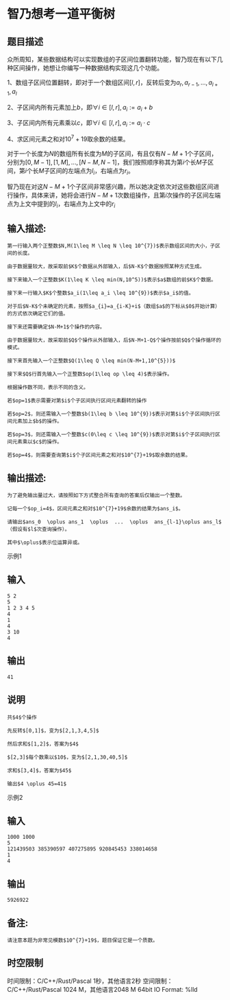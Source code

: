 # 智乃想考一道平衡树

## 题目描述

众所周知，某些数据结构可以实现数组的子区间位置翻转功能，智乃现在有以下几种区间操作，她想让你编写一种数据结构实现这几个功能。  
  
1、数组子区间位置翻转，即对于一个数组区间$[l,r]$，反转后变为$a_{r},a_{r-1},...,a_{l+1},a_{l}$  
  
2、子区间内所有元素加上$b$，即$\forall i\in[l,r],a_i:=a_i+b$  
  
3、子区间内所有元素乘以$c$，即$\forall i\in[l,r],a_i:=a_i\cdot c$  
  
4、求区间元素之和对$10^{7}+19$取余数的结果。  
  
对于一个长度为$N$的数组所有长度为$M$的子区间，有且仅有$N-M+1$个子区间，分别为$[0,M-1],[1,M],...,[N-M,N-1]$，我们按照顺序称其为第$i$个长$M$子区间，第$i$个长$M$子区间的左端点为$l_{i}$，右端点为$r_{i}$。  
  
智乃现在对这$N-M+1$个子区间非常感兴趣，所以她决定依次对这些数组区间进行操作，具体来讲，她将会进行$N-M+1$次数组操作，且第$i$次操作的子区间左端点为上文中提到的$l_{i}$，右端点为上文中的$r_{i}$

## 输入描述:
    
    
    第一行输入两个正整数$N,M(1\leq M \leq N \leq 10^{7})$表示数组区间的大小，子区间的长度。  
      
    由于数据量较大，故采取前$K$个数据从外部输入，后$N-K$个数据按照某种方式生成。  
      
    接下来输入一个正整数$K(1\leq K \leq min(N,10^5))$表示$a$数组的前$K$个数据。  
      
    接下来一行输入$K$个整数$a_i(1\leq a_i \leq 10^{9})$表示$a_i$的值。  
      
    对于后$N-K$个未确定的元素，按照$a_{i}=a_{i-K}+i$（数组$a$的下标从$0$开始计算）的方式依次确定它们的值。  
      
    接下来还需要确定$N-M+1$个操作的内容。  
      
    由于数据量较大，故采取前$Q$个操作从外部输入，后$N-M+1-Q$个操作按前$Q$个操作循环的模式。  
      
    接下来首先输入一个正整数$Q(1\leq Q \leq min(N-M+1,10^{5}))$  
      
    接下来$Q$行首先输入一个正整数$op(1\leq op \leq 4)$表示操作。  
      
    根据操作数不同，表示不同的含义。  
      
    若$op=1$表示需要对第$i$个子区间执行区间元素翻转的操作  
      
    若$op=2$，则还需输入一个整数$b(1\leq b \leq 10^{9})$表示对第$i$个子区间执行区间元素加上$b$的操作。  
      
    若$op=3$，则还需输入一个整数$c(0\leq c \leq 10^{9})$表示对第$i$个子区间执行区间元素乘以$c$的操作。  
      
    若$op=4$，则需要查询第$i$个子区间元素之和对$10^{7}+19$取余数的结果。

## 输出描述:
    
    
    为了避免输出量过大，请按照如下方式整合所有查询的答案后仅输出一个整数。  
      
    记每一个$op_i=4$，区间元素之和对$10^{7}+19$余数的结果为$ans_i$。  
      
    请输出$ans_0  \oplus ans_1  \oplus  ...  \oplus  ans_{l-1}\oplus ans_l$（假设有$l$次查询操作）。  
      
    其中$\oplus$表示位运算异或。

示例1 

## 输入
    
    
    5 2
    5
    1 2 3 4 5
    4
    1
    4
    3 10
    4

## 输出
    
    
    41

## 说明
    
    
    共$4$个操作  
      
    先反转$[0,1]$，变为$[2,1,3,4,5]$  
      
    然后求和$[1,2]$，答案为$4$  
      
    $[2,3]$每个数乘以$10$，变为$[2,1,30,40,5]$  
      
    求和$[3,4]$，答案为$45$  
      
    输出$4 \oplus 45=41$  
    

示例2 

## 输入
    
    
    1000 1000
    5
    121439503 385390597 407275895 920845453 338014658
    1
    4

## 输出
    
    
    5926922

## 备注:
    
    
    请注意本题为非常见模数$10^{7}+19$，题目保证它是一个质数。


## 时空限制

时间限制：C/C++/Rust/Pascal 1秒，其他语言2秒
空间限制：C/C++/Rust/Pascal 1024 M，其他语言2048 M
64bit IO Format: %lld